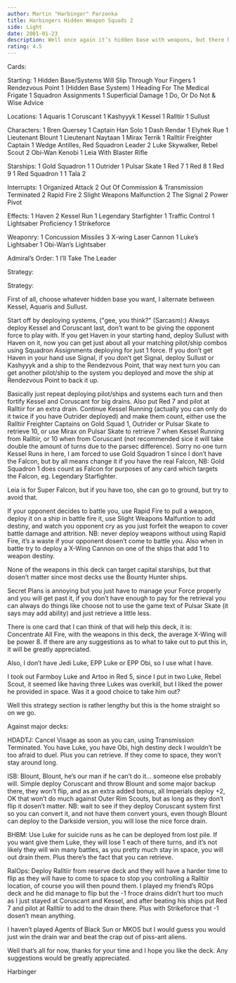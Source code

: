 ```yaml
---
author: Martin "Harbinger" Parzonka
title: Harbingers Hidden Weapon Squads 2
side: Light
date: 2001-01-23
description: Well once again it’s hidden base with weapons, but there have been major changes since the last post. Thanks to the people that reviewed.
rating: 4.5
---
```

Cards: 


Starting:
	 1 Hidden Base/Systems Will Slip Through Your Fingers
	 1 Rendezvous Point
	 1 (Hidden Base System)
	 1 Heading For The Medical Frigate
	 1 Squadron Assignments
	 1 Superficial Damage
	 1 Do, Or Do Not & Wise Advice

Locations:
	 1 Aquaris
	 1 Coruscant
	 1 Kashyyyk
	 1 Kessel
	 1 Ralltiir
	 1 Sullust


Characters:
	 1 Bren Quersey
	 1 Captain Han Solo
	 1 Dash Rendar
	 1 Elyhek Rue
	 1 Lieutenant Blount
	 1 Lieutenant Naytaan
	 1 Mirax Terrik
	 1 Ralltiir Freighter Captain
	 1 Wedge Antilles, Red Squadron Leader
	 2 Luke Skywalker, Rebel Scout
	 2 Obi-Wan Kenobi
	 1 Leia With Blaster Rifle


Starships:
	 1 Gold Squadron 1
	 1 Outrider
	 1 Pulsar Skate
	 1 Red 7
	 1 Red 8
	 1 Red 9
	 1 Red Squadron 1
	 1 Tala 2


Interrupts:
	 1 Organized Attack
	 2 Out Of Commission & Transmission Terminated
	 2 Rapid Fire
	 2 Slight Weapons Malfunction
	 2 The Signal
	 2 Power Pivot


Effects:
	 1 Haven
	 2 Kessel Run
	 1 Legendary Starfighter
	 1 Traffic Control
	 1 Lightsaber Proficiency
	 1 Strikeforce


Weaponry:
	 1 Concussion Missiles
	 3 X-wing Laser Cannon
	 1 Luke’s Lightsaber
	 1 Obi-Wan’s Lightsaber


Admiral’s Order:
	 1 I’ll Take The Leader 

Strategy: 

Strategy:

First of all, choose whatever hidden base you want, I alternate between Kessel, Aquaris and Sullust.

Start off by deploying systems, ("gee, you think?" (Sarcasm):)
Always deploy Kessel and Coruscant last, don’t want to be giving the opponent force to play with. If you get Haven in your starting hand, deploy Sullust with Haven on it, now you can get just about all your matching pilot/ship combos using Squadron Assignments deploying for just 1 force. If you don’t get Haven in your hand use Signal, if you don’t get Signal, deploy Sullust or Kashyyyk and a ship to the Rendezvous Point, that way next turn you can get another pilot/ship to the system you deployed and move the ship at Rendezvous Point to back it up.

Basically just repeat deploying pilot/ships and systems each turn and then fortify Kessel and Coruscant for big drains. Also put Red 7 and pilot at Ralltiir for an extra drain. Continue Kessel Running (actually you can only do it twice if you have Outrider deployed) and make them count, either use the Ralltiir Freighter Captains on Gold Squad 1, Outrider or Pulsar Skate to retrieve 10, or use Mirax on Pulsar Skate to retrieve 7 when Kessel Running from Ralltiir, or 10 when from Coruscant (not recommended sice it will take double the amount of turns due to the parsec difference). Sorry no one turn Kessel Runs in here, I am forced to use Gold Squadron 1 since I don’t have the Falcon, but by all means change it if you have the real Falcon, NB: Gold Squadron 1 does count as Falcon for purposes of any card which targets the Falcon, eg. Legendary Starfighter.

Leia is for Super Falcon, but if you have too, she can go to ground, but try to avoid that.

If your opponent decides to battle you, use Rapid Fire to pull a weapon, deploy it on a ship in battle fire it, use Slight Weapons Malfuntion to add destiny, and watch you opponent cry as you just forfeit the weapon to cover battle damage and attrition. NB: never deploy weapons without using Rapid Fire, it’s a waste if your opponent dosen’t come to battle you. Also when in battle try to deploy a X-Wing Cannon on one of the ships that add 1 to weapon destiny.

None of the weapons in this deck can target capital starships, but that dosen’t matter since most decks use the Bounty Hunter ships.

Secret Plans is annoying but you just have to manage your Force properly and you will get past it, if you don’t have enough to pay for the retrieval you can always do things like choose not to use the game text of Pulsar Skate (it says may add ability) and just retrieve a little less.

There is one card that I can think of that will help this deck, it is: Concentrate All Fire, with the weapons in this deck, the average X-Wing will be power 8.
If there are any suggestions as to what to take out to put this in, it will be greatly appreciated.

Also, I don’t have Jedi Luke, EPP Luke or EPP Obi, so I use what I have.

I took out Farmboy Luke and Artoo in Red 5, since I put in two Luke, Rebel Scout, it seemed like having three Lukes was overkill, but I liked the power he provided in space. Was it a good choice to take him out?

Well this strategy section is rather lengthy but this is the home straight so on we go.

Against major decks:

HDADTJ: Cancel Visage as soon as you can, using Transmission Terminated.  You have Luke, you have Obi, high destiny deck I wouldn’t be too afraid to duel. Plus you can retrieve. If they come to space, they won’t stay around long.

ISB: Blount, Blount, he’s our man if he can’t do it... someone else probably will. Simple deploy Coruscant and throw Blount and some major backup there, they won’t flip, and as an extra added bonus, all Imperials deploy +2, OK that won’t do much against Outer Rim Scouts, but as long as they don’t flip it dosen’t matter. NB: wait to see if they deploy Coruscant system first so you can convert it, and not have them convert yours, even though Blount can deploy to the Darkside version, you will lose the nice force drain.

BHBM: Use Luke for suicide runs as he can be deployed from lost pile. If you want give them Luke, they will lose 1 each of there turns, and it’s not likely they will win many battles, as you pretty much stay in space, you will out drain them. Plus there’s the fact that you can retrieve.

RalOps: Deploy Ralltiir from reserve deck and they will have a harder time to flip as they will have to come to space to stop you controlling a Ralltiir location, of course you will then pound them. I played my friend’s ROps deck and he did manage to flip but the -1 froce drains didn’t hurt too much as I just stayed at Coruscant and Kessel, and after beating his ships put Red 7 and pilot at Ralltiir to add to the drain there. Plus with Strikeforce that -1 dosen’t mean anything.

I haven’t played Agents of Black Sun or MKOS but I would guess you would just win the drain war and beat the crap out of piss-ant aliens.

Well that’s all for now, thanks for your time and I hope you like the deck. Any suggestions would be greatly appreciated.

Harbinger

